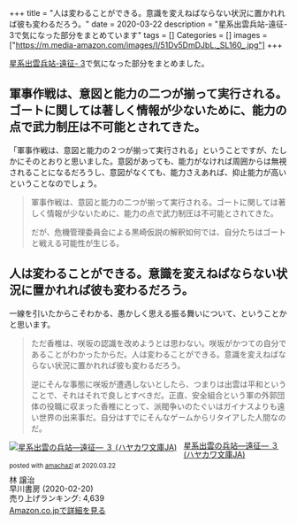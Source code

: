 +++
title = "人は変わることができる。意識を変えねばならない状況に置かれれば彼も変わるだろう。"
date = 2020-03-22
description = "星系出雲兵站-遠征- 3で気になった部分をまとめています"
tags = []
Categories = []
images = ["https://m.media-amazon.com/images/I/51Dv5DmDJbL._SL160_.jpg"]
+++

[星系出雲兵站-遠征- 3](https://www.amazon.co.jp/exec/obidos/ASIN/B084SVWRPL/simsnes-22/)で気になった部分をまとめました。

## 軍事作戦は、意図と能力の二つが揃って実行される。ゴートに関しては著しく情報が少ないために、能力の点で武力制圧は不可能とされてきた。
「軍事作戦は、意図と能力の２つが揃って実行される」ということですが、たしかにそのとおりと思いました。意図があっても、能力がなければ周囲からは無視されることになるだろうし、意図がなくても、能力さえあれば、抑止能力が高いということなのでしょう。

>  軍事作戦は、意図と能力の二つが揃って実行される。ゴートに関しては著しく情報が少ないために、能力の点で武力制圧は不可能とされてきた。
>
> だが、危機管理委員会による黒崎仮説の解釈如何では、自分たちはゴートと戦える可能性が生じる。

## 人は変わることができる。意識を変えねばならない状況に置かれれば彼も変わるだろう。
一線を引いたからこそわかる、愚かしく思える振る舞いについて、ということかと思います。

>  ただ香椎は、咲坂の認識を改めようとは思わない。咲坂がかつての自分であることがわかったからだ。人は変わることができる。意識を変えねばならない状況に置かれれば彼も変わるだろう。
>
> 逆にそんな事態に咲坂が遭遇しないとしたら、つまりは出雲は平和ということで、それはそれで良しとすべきだ。正直、安全組合という軍の外郭団体の役職に収まった香椎にとって、派閥争いのたぐいはガイナスよりも遠い世界の出来事だ。自分はすでにそんなゲームからリタイアした人間なのだ。

<div class="amachazl-box" style="margin-bottom:0px;"><div class="amachazl-image" style="float:left;margin:0px 12px 1px 0px;"><a href="https://www.amazon.co.jp/exec/obidos/ASIN/B084SVWRPL/simsnes-22/" name="amachazllink" target="_blank"><img src="https://m.media-amazon.com/images/I/51Dv5DmDJbL._SL160_.jpg" alt="星系出雲の兵站―遠征― ３ (ハヤカワ文庫JA)" style="border: none;" /></a></div><div class="amachazl-info" style="line-height:120%; margin-bottom: 10px"><div class="amachazl-name" style="margin-bottom:10px;line-height:120%"><a href="https://www.amazon.co.jp/exec/obidos/ASIN/B084SVWRPL/simsnes-22/" name="amachazllink" target="_blank">星系出雲の兵站―遠征― ３ (ハヤカワ文庫JA)</a><div class="amachazl-powered-date" style="font-size:80%;margin-top:5px;line-height:120%">posted with <a href="http://amachazl.com/" title="amachazl" target="_blank">amachazl</a> at 2020.03.22</div></div><div class="amachazl-detail">林 譲治<br />早川書房 (2020-02-20)<br />売り上げランキング: 4,639<br /></div><div class="amachazl-sub-info" style="float: left;"><div class="amachazl-link" style="margin-top: 5px"><a href="https://www.amazon.co.jp/exec/obidos/ASIN/B084SVWRPL/simsnes-22/" name="amachazllink" target="_blank">Amazon.co.jpで詳細を見る</a></div></div></div><div class="amachazl-footer" style="clear: left"></div></div>
